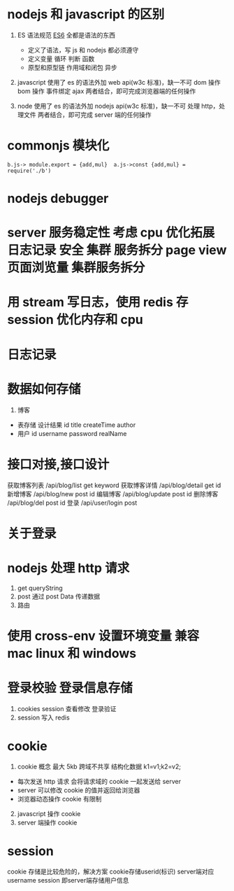 # nodejs 和 javascript 的区别

1. ES 语法规范
   [ES6](https://es6.ruanyifeng.com/) 全都是语法的东西

   - 定义了语法，写 js 和 nodejs 都必须遵守
   - 定义变量 循环 判断 函数
   - 原型和原型链 作用域和闭包 异步

2. javascript
   使用了 es 的语法外加 web api(w3c 标准)，缺一不可
   dom 操作 bom 操作 事件绑定 ajax
   两者结合，即可完成浏览器端的任何操作

3. node
   使用了 es 的语法外加 nodejs api(w3c 标准)，缺一不可
   处理 http，处理文件
   两者结合，即可完成 server 端的任何操作

# commonjs 模块化

```
b.js-> module.export = {add,mul}  a.js->const {add,mul} = require('./b')
```

# nodejs debugger

# server 服务稳定性 考虑 cpu 优化拓展 日志记录 安全 集群 服务拆分 page view 页面浏览量 集群服务拆分

# 用 stream 写日志，使用 redis 存 session 优化内存和 cpu

# 日志记录

# 数据如何存储

1. 博客

- 表存储 设计结果 id title createTime author
- 用户 id username password realName

# 接口对接,接口设计

获取博客列表 /api/blog/list get keyword
获取博客详情 /api/blog/detail get id
新增博客 /api/blog/new post id
编辑博客 /api/blog/update post id
删除博客 /api/blog/del post id
登录 /api/user/login post

# 关于登录

# nodejs 处理 http 请求

1. get queryString
2. post 通过 post Data 传递数据
3. 路由

# 使用 cross-env 设置环境变量 兼容 mac linux 和 windows

# 登录校验 登录信息存储

1. cookies session 查看修改 登录验证
2. session 写入 redis

# cookie

1. cookie 概念 最大 5kb 跨域不共享 结构化数据 k1=v1;k2=v2;

- 每次发送 http 请求 会将请求域的 cookie 一起发送给 server
- server 可以修改 cookie 的值并返回给浏览器
- 浏览器动态操作 cookie 有限制

2. javascript 操作 cookie
3. server 端操作 cookie
 
 # session 
 cookie 存储是比较危险的，解决方案 cookie存储userid(标识)  server端对应username 
 session 即server端存储用户信息 